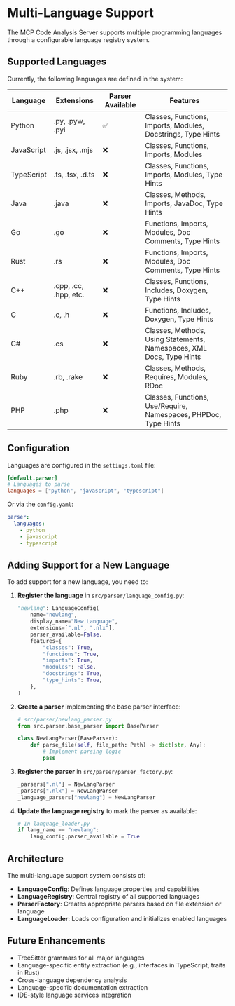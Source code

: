 # Multi-Language Support

The MCP Code Analysis Server supports multiple programming languages through a configurable language registry system.

## Supported Languages

Currently, the following languages are defined in the system:

| Language | Extensions | Parser Available | Features |
|----------|------------|------------------|----------|
| Python | .py, .pyw, .pyi | ✅ | Classes, Functions, Imports, Modules, Docstrings, Type Hints |
| JavaScript | .js, .jsx, .mjs | ❌ | Classes, Functions, Imports, Modules |
| TypeScript | .ts, .tsx, .d.ts | ❌ | Classes, Functions, Imports, Modules, Type Hints |
| Java | .java | ❌ | Classes, Methods, Imports, JavaDoc, Type Hints |
| Go | .go | ❌ | Functions, Imports, Modules, Doc Comments, Type Hints |
| Rust | .rs | ❌ | Functions, Imports, Modules, Doc Comments, Type Hints |
| C++ | .cpp, .cc, .hpp, etc. | ❌ | Classes, Functions, Includes, Doxygen, Type Hints |
| C | .c, .h | ❌ | Functions, Includes, Doxygen, Type Hints |
| C# | .cs | ❌ | Classes, Methods, Using Statements, Namespaces, XML Docs, Type Hints |
| Ruby | .rb, .rake | ❌ | Classes, Methods, Requires, Modules, RDoc |
| PHP | .php | ❌ | Classes, Functions, Use/Require, Namespaces, PHPDoc, Type Hints |

## Configuration

Languages are configured in the `settings.toml` file:

```toml
[default.parser]
# Languages to parse
languages = ["python", "javascript", "typescript"]
```

Or via the `config.yaml`:

```yaml
parser:
  languages:
    - python
    - javascript
    - typescript
```

## Adding Support for a New Language

To add support for a new language, you need to:

1. **Register the language** in `src/parser/language_config.py`:
   ```python
   "newlang": LanguageConfig(
       name="newlang",
       display_name="New Language",
       extensions=[".nl", ".nlx"],
       parser_available=False,
       features={
           "classes": True,
           "functions": True,
           "imports": True,
           "modules": False,
           "docstrings": True,
           "type_hints": True,
       },
   )
   ```

2. **Create a parser** implementing the base parser interface:
   ```python
   # src/parser/newlang_parser.py
   from src.parser.base_parser import BaseParser
   
   class NewLangParser(BaseParser):
       def parse_file(self, file_path: Path) -> dict[str, Any]:
           # Implement parsing logic
           pass
   ```

3. **Register the parser** in `src/parser/parser_factory.py`:
   ```python
   _parsers[".nl"] = NewLangParser
   _parsers[".nlx"] = NewLangParser
   _language_parsers["newlang"] = NewLangParser
   ```

4. **Update the language registry** to mark the parser as available:
   ```python
   # In language_loader.py
   if lang_name == "newlang":
       lang_config.parser_available = True
   ```

## Architecture

The multi-language support system consists of:

- **LanguageConfig**: Defines language properties and capabilities
- **LanguageRegistry**: Central registry of all supported languages
- **ParserFactory**: Creates appropriate parsers based on file extension or language
- **LanguageLoader**: Loads configuration and initializes enabled languages

## Future Enhancements

- TreeSitter grammars for all major languages
- Language-specific entity extraction (e.g., interfaces in TypeScript, traits in Rust)
- Cross-language dependency analysis
- Language-specific documentation extraction
- IDE-style language services integration